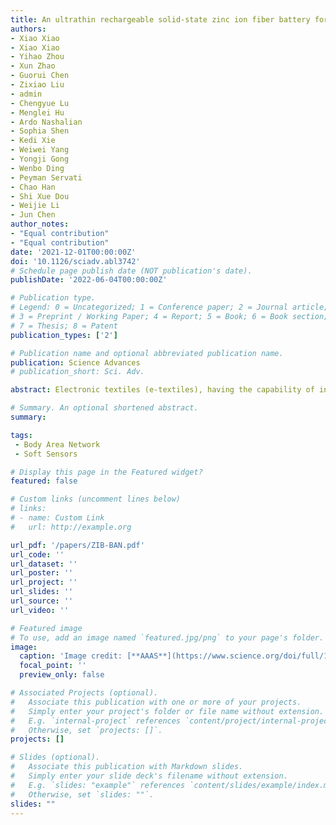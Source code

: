 ```yaml
---
title: An ultrathin rechargeable solid-state zinc ion fiber battery for electronic textiles
authors: 
- Xiao Xiao
- Xiao Xiao
- Yihao Zhou
- Xun Zhao
- Guorui Chen
- Zixiao Liu
- admin
- Chengyue Lu
- Menglei Hu
- Ardo Nashalian
- Sophia Shen
- Kedi Xie
- Weiwei Yang
- Yongji Gong
- Wenbo Ding
- Peyman Servati
- Chao Han
- Shi Xue Dou
- Weijie Li
- Jun Chen
author_notes:
- "Equal contribution"
- "Equal contribution"
date: '2021-12-01T00:00:00Z'
doi: '10.1126/sciadv.abl3742'
# Schedule page publish date (NOT publication's date).
publishDate: '2022-06-04T00:00:00Z'

# Publication type.
# Legend: 0 = Uncategorized; 1 = Conference paper; 2 = Journal article;
# 3 = Preprint / Working Paper; 4 = Report; 5 = Book; 6 = Book section;
# 7 = Thesis; 8 = Patent
publication_types: ['2']

# Publication name and optional abbreviated publication name.
publication: Science Advances
# publication_short: Sci. Adv.

abstract: Electronic textiles (e-textiles), having the capability of interacting with the human body and surroundings, are changing our everyday life in fundamental and meaningful ways. Yet, the expansion of the field of e-textiles is still limited by the lack of stable and biocompatible power sources with aesthetic designs. Here, we report a rechargeable solid-state Zn/MnO2 fiber battery with stable cyclic performance exceeding 500 hours while maintaining 98.0% capacity after more than 1000 charging/recharging cycles. The mechanism of the high electrical and mechanical performance due to the graphene oxide–embedded polyvinyl alcohol hydrogel electrolytes was rationalized by Monte Carlo simulation and finite element analysis. With a collection of key features including thin, light weight, economic, and biocompatible as well as high energy density, the Zn/MnO2 fiber battery could seamlessly be integrated into a multifunctional on-body e-textile, which provides a stable power unit for continuous and simultaneous heart rate, temperature, humidity, and altitude monitoring.

# Summary. An optional shortened abstract.
summary: 

tags:
 - Body Area Network
 - Soft Sensors

# Display this page in the Featured widget?
featured: false

# Custom links (uncomment lines below)
# links:
# - name: Custom Link
#   url: http://example.org

url_pdf: '/papers/ZIB-BAN.pdf'
url_code: ''
url_dataset: ''
url_poster: ''
url_project: ''
url_slides: ''
url_source: ''
url_video: ''

# Featured image
# To use, add an image named `featured.jpg/png` to your page's folder.
image:
  caption: 'Image credit: [**AAAS**](https://www.science.org/doi/full/10.1126/sciadv.abl3742)'
  focal_point: ''
  preview_only: false

# Associated Projects (optional).
#   Associate this publication with one or more of your projects.
#   Simply enter your project's folder or file name without extension.
#   E.g. `internal-project` references `content/project/internal-project/index.md`.
#   Otherwise, set `projects: []`.
projects: []

# Slides (optional).
#   Associate this publication with Markdown slides.
#   Simply enter your slide deck's filename without extension.
#   E.g. `slides: "example"` references `content/slides/example/index.md`.
#   Otherwise, set `slides: ""`.
slides: ""
---
```

